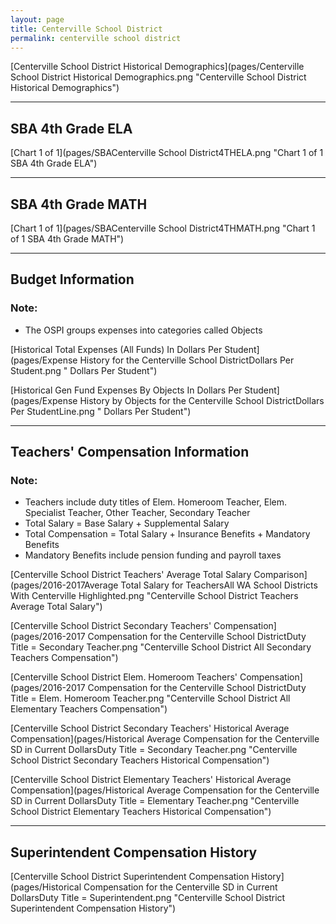 ```yaml
---
layout: page
title: Centerville School District
permalink: centerville school district
---
```



[Centerville School District Historical Demographics](pages/Centerville School District Historical Demographics.png "Centerville School District Historical Demographics")

___

## SBA 4th Grade ELA

[Chart 1 of 1](pages/SBACenterville School District4THELA.png "Chart 1 of 1 SBA 4th Grade ELA")


___

## SBA 4th Grade MATH

[Chart 1 of 1](pages/SBACenterville School District4THMATH.png "Chart 1 of 1 SBA 4th Grade MATH")


___

## Budget Information
### Note:
- The OSPI groups expenses into categories called Objects

[Historical Total Expenses (All Funds) In Dollars Per Student](pages/Expense History for the Centerville School DistrictDollars Per Student.png " Dollars Per Student")

[Historical Gen Fund Expenses By Objects In Dollars Per Student](pages/Expense History by Objects for the Centerville School DistrictDollars Per StudentLine.png " Dollars Per Student")


___

## Teachers' Compensation Information
### Note:
- Teachers include duty titles of Elem. Homeroom Teacher, Elem. Specialist Teacher, Other Teacher, Secondary Teacher
- Total Salary = Base Salary + Supplemental Salary
- Total Compensation = Total Salary + Insurance Benefits + Mandatory Benefits
- Mandatory Benefits include pension funding and payroll taxes

[Centerville School District Teachers' Average Total Salary Comparison](pages/2016-2017Average Total Salary for TeachersAll WA School Districts With Centerville Highlighted.png "Centerville School District Teachers Average Total Salary")

[Centerville School District Secondary Teachers' Compensation](pages/2016-2017 Compensation for the Centerville School DistrictDuty Title = Secondary Teacher.png "Centerville School District All Secondary Teachers Compensation")

[Centerville School District Elem. Homeroom Teachers' Compensation](pages/2016-2017 Compensation for the Centerville School DistrictDuty Title = Elem. Homeroom Teacher.png "Centerville School District All Elementary Teachers Compensation")

[Centerville School District Secondary Teachers' Historical Average Compensation](pages/Historical Average Compensation for the Centerville SD in Current DollarsDuty Title = Secondary Teacher.png "Centerville School District Secondary Teachers Historical Compensation")

[Centerville School District Elementary Teachers' Historical Average Compensation](pages/Historical Average Compensation for the Centerville SD in Current DollarsDuty Title = Elementary Teacher.png "Centerville School District Elementary Teachers Historical Compensation")


___

## Superintendent Compensation History

[Centerville School District Superintendent Compensation History](pages/Historical Compensation for the Centerville SD in Current DollarsDuty Title = Superintendent.png "Centerville School District Superintendent Compensation History")

